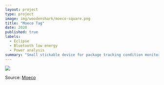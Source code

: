 ```yaml
---
layout: project
type: project
image: img/woodenshark/moeco-square.png
title: "Moeco Tag"
date: 2020
published: true
labels:
  - Eclipse
  - Bluetooth low energy
  - Power analysis
summary: "Small stickable device for package tracking condition monitoring"
---
```


<img class="img-fluid" src="../img/woodenshark/moeco-sticky.png">


 
Source: <a href="https://www.moeco.io/">Moeco</a>
